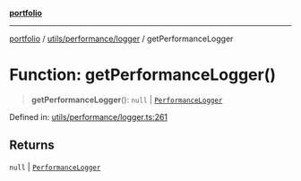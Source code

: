 [**portfolio**](../../../../README.md)

***

[portfolio](../../../../modules.md) / [utils/performance/logger](../README.md) / getPerformanceLogger

# Function: getPerformanceLogger()

> **getPerformanceLogger**(): `null` \| [`PerformanceLogger`](../classes/PerformanceLogger.md)

Defined in: [utils/performance/logger.ts:261](https://github.com/tnorlund/Portfolio/blob/007d182aa9674d63be2401aea524002565483b36/portfolio/utils/performance/logger.ts#L261)

## Returns

`null` \| [`PerformanceLogger`](../classes/PerformanceLogger.md)
